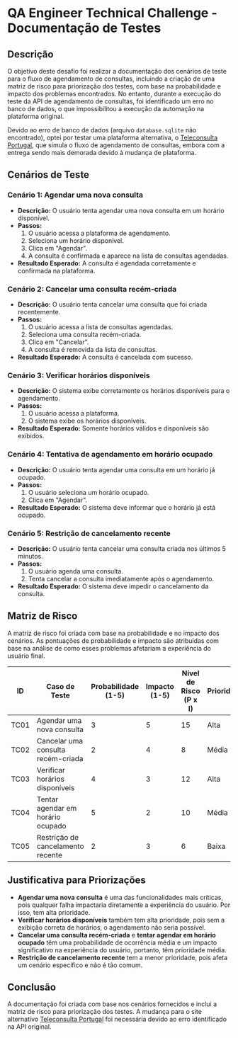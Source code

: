 # QA Engineer Technical Challenge - Documentação de Testes

## Descrição

O objetivo deste desafio foi realizar a documentação dos cenários de teste para o fluxo de agendamento de consultas, incluindo a criação de uma matriz de risco para priorização dos testes, com base na probabilidade e impacto dos problemas encontrados. No entanto, durante a execução do teste da API de agendamento de consultas, foi identificado um erro no banco de dados, o que impossibilitou a execução da automação na plataforma original.

Devido ao erro de banco de dados (arquivo `database.sqlite` não encontrado), optei por testar uma plataforma alternativa, o [Teleconsulta Portugal](https://teleconsultaportugal.com/consultas-online/), que simula o fluxo de agendamento de consultas, embora com a entrega sendo mais demorada devido à mudança de plataforma.

## Cenários de Teste

### Cenário 1: Agendar uma nova consulta
- **Descrição:** O usuário tenta agendar uma nova consulta em um horário disponível.
- **Passos:**
  1. O usuário acessa a plataforma de agendamento.
  2. Seleciona um horário disponível.
  3. Clica em "Agendar".
  4. A consulta é confirmada e aparece na lista de consultas agendadas.
- **Resultado Esperado:** A consulta é agendada corretamente e confirmada na plataforma.

### Cenário 2: Cancelar uma consulta recém-criada
- **Descrição:** O usuário tenta cancelar uma consulta que foi criada recentemente.
- **Passos:**
  1. O usuário acessa a lista de consultas agendadas.
  2. Seleciona uma consulta recém-criada.
  3. Clica em "Cancelar".
  4. A consulta é removida da lista de consultas.
- **Resultado Esperado:** A consulta é cancelada com sucesso.

### Cenário 3: Verificar horários disponíveis
- **Descrição:** O sistema exibe corretamente os horários disponíveis para o agendamento.
- **Passos:**
  1. O usuário acessa a plataforma.
  2. O sistema exibe os horários disponíveis.
- **Resultado Esperado:** Somente horários válidos e disponíveis são exibidos.

### Cenário 4: Tentativa de agendamento em horário ocupado
- **Descrição:** O usuário tenta agendar uma consulta em um horário já ocupado.
- **Passos:**
  1. O usuário seleciona um horário ocupado.
  2. Clica em "Agendar".
- **Resultado Esperado:** O sistema deve informar que o horário já está ocupado.

### Cenário 5: Restrição de cancelamento recente
- **Descrição:** O usuário tenta cancelar uma consulta criada nos últimos 5 minutos.
- **Passos:**
  1. O usuário agenda uma consulta.
  2. Tenta cancelar a consulta imediatamente após o agendamento.
- **Resultado Esperado:** O sistema deve impedir o cancelamento da consulta.

## Matriz de Risco

A matriz de risco foi criada com base na probabilidade e no impacto dos cenários. As pontuações de probabilidade e impacto são atribuídas com base na análise de como esses problemas afetariam a experiência do usuário final.

| ID   | Caso de Teste                              | Probabilidade (1-5) | Impacto (1-5) | Nível de Risco (P x I) | Prioridade |
|------|--------------------------------------------|---------------------|---------------|------------------------|------------|
| TC01 | Agendar uma nova consulta                  | 3                   | 5             | 15                     | Alta       |
| TC02 | Cancelar uma consulta recém-criada         | 2                   | 4             | 8                      | Média      |
| TC03 | Verificar horários disponíveis             | 4                   | 3             | 12                     | Alta       |
| TC04 | Tentar agendar em horário ocupado          | 5                   | 2             | 10                     | Média      |
| TC05 | Restrição de cancelamento recente          | 2                   | 3             | 6                      | Baixa      |

## Justificativa para Priorizações

- **Agendar uma nova consulta** é uma das funcionalidades mais críticas, pois qualquer falha impactaria diretamente a experiência do usuário. Por isso, tem alta prioridade.
- **Verificar horários disponíveis** também tem alta prioridade, pois sem a exibição correta de horários, o agendamento não seria possível.
- **Cancelar uma consulta recém-criada** e **tentar agendar em horário ocupado** têm uma probabilidade de ocorrência média e um impacto significativo na experiência do usuário, portanto, têm prioridade média.
- **Restrição de cancelamento recente** tem a menor prioridade, pois afeta um cenário específico e não é tão comum.

## Conclusão

A documentação foi criada com base nos cenários fornecidos e inclui a matriz de risco para priorização dos testes. A mudança para o site alternativo [Teleconsulta Portugal](https://teleconsultaportugal.com/consultas-online/) foi necessária devido ao erro identificado na API original.

